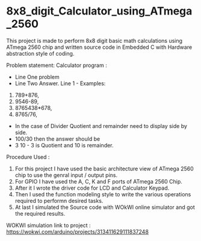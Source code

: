 # 8x8_digit_Calculator_using_ATmega_2560
This project is made to perform 8x8 digit basic math calculations using ATmega 2560 chip and written source code in Embedded C with Hardware abstraction style of coding.

Problem statement:
Calculator program : 

- Line One problem
- Line Two Answer.
Line 1 - Examples:
 1) 789+876,
 2) 9546-89,
 3)  8765438*678,
 4)  8765/76,
 * In the case of Divider Quotient and remainder need to display side by side.
 * 100/30 then the answer should be 
 * 3 10  - 3 is Quotient and 10 is remainder. 
  
  
Procedure Used :
1) For this project I have used the basic architecture view of ATmega 2560 chip to use the genral input / output pins.
2) For GPIO I have used the A, C, K and F ports of ATmega 2560 Chip.
3) After it I wrote the driver code for LCD and Calculator Keypad.
3) Then I used the function modeling style to write the various operations required to performn desired tasks.
4) At last I simulated the Source code with WOkWI online simulator and got the required results.

WOKWI simulation link to project : https://wokwi.com/arduino/projects/313411629111837248
